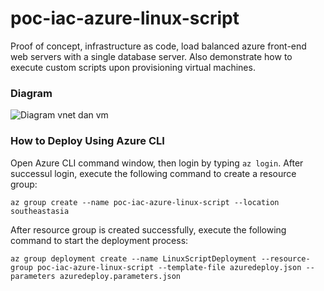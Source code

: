 # poc-iac-azure-linux-script
Proof of concept, infrastructure as code, load balanced azure front-end web servers with a single database server. Also demonstrate how to execute custom scripts upon provisioning virtual machines.
### Diagram
![Diagram vnet dan vm](https://raw.githubusercontent.com/icgid/poc-iac-azure-linux-script/master/diagrams/poc-iac-azure-linux-script.png)
### How to Deploy Using Azure CLI
Open Azure CLI command window, then login by typing `az login`. After successul login, execute the following command to create a resource group:

```
az group create --name poc-iac-azure-linux-script --location southeastasia
```

After resource group is created successfully, execute the following command to start the deployment process:

```
az group deployment create --name LinuxScriptDeployment --resource-group poc-iac-azure-linux-script --template-file azuredeploy.json --parameters azuredeploy.parameters.json
```
